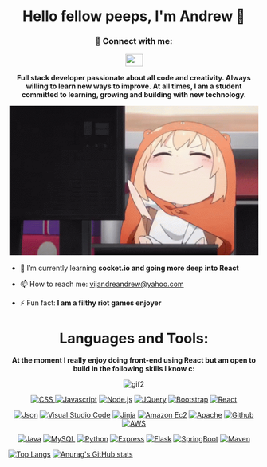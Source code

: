 

<h1 align="center">Hello fellow peeps, I'm Andrew 👋</h1>


 <h3 align="center">💬 Connect with me:</h3> 
 <p align="center">
<a href="https://www.linkedin.com/in/andrew-vijandre-0aa86622a/"><img align="center" src="https://raw.githubusercontent.com/rahuldkjain/github-profile-readme-generator/master/src/images/icons/Social/linked-in-alt.svg" height="25" width="35" style="max-width: 100%"></img></a>
</p>

<p align="center"><b>Full stack developer passionate about all code and creativity. Always willing to learn new ways to improve. At all times, I am a student committed to learning, growing and building with new technology.</b></p>

<p align="center">
<img src="/images/typingtyping.gif" alt="gif" width="500" height="300"/>
 </p>



- 🌱 I’m currently learning <b>socket.io and going more deep into React</b>

- 📫 How to reach me: vijandreandrew@yahoo.com

- ⚡ Fun fact:<b> I am a filthy riot games enjoyer</b>


<h1 align="center">Languages and Tools:</h1>

<p align="center"><b>At the moment I really enjoy doing front-end using React but am open to build in the following skills I know c:</b></p>

<p align="center">
<img src="/images/killua.gif" alt="gif2" width="500" height="300"/>
 </p>

<p align="center">
 
<a href="https://developer.mozilla.org/en-US/docs/Web/CSS" rel="nofollow">
 <img src="https://camo.githubusercontent.com/34430ca7915b4f95fe0716bf3eb9c4eceabb8b31f6149978c38ef50fb92b0519/68747470733a2f2f696d672e736869656c64732e696f2f62616467652f4353532d626c75653f6c6f676f3d63737333" alt="CSS" data-canonical-src="https://img.shields.io/badge/CSS-blue?logo=css3" style="max-width: 100%;">
 </a>
 
 <a href="https://developer.mozilla.org/en-US/docs/Web/JavaScript" rel="nofollow">
  <img src="https://camo.githubusercontent.com/1a3999759bea2e4a3f18d775dfb16ad3677aa838bf7ca3b11ad163099eacec8b/68747470733a2f2f696d672e736869656c64732e696f2f62616467652f4a6176617363726970742d79656c6c6f773f6c6f676f3d6a617661736372697074" alt="Javascript" data-canonical-src="https://img.shields.io/badge/Javascript-yellow?logo=javascript" style="max-width: 100%;"></a>
 
 <a href="https://nodejs.org/en/" rel="nofollow">
  <img src="https://camo.githubusercontent.com/859fd4fd3cc34a3e9811f6adef1e694fc85f654cfbc71e47c7f5852cf9c80e24/68747470733a2f2f696d672e736869656c64732e696f2f62616467652f2d4e6f64652e6a732d626c61636b3f6c6f676f3d6e6f6465646f746a73" alt="Node.js" data-canonical-src="https://img.shields.io/badge/-Node.js-black?logo=nodedotjs" style="max-width: 100%;"></a>
 
 <a href="https://jquery.com" rel="nofollow">
  <img src="https://camo.githubusercontent.com/e29fc70aed7ad196e346c20faf0085d0e8cb08669190de7715c16967485343e4/68747470733a2f2f696d672e736869656c64732e696f2f62616467652f6a51756572792d626c75653f6c6f676f3d6a7175657279" alt="JQuery" data-canonical-src="https://img.shields.io/badge/jQuery-blue?logo=jquery" style="max-width: 100%;"></a>
 
 <a href="https://getbootstrap.com" rel="nofollow">
  <img src="https://camo.githubusercontent.com/e4ca389f144a00503c61af316f68259df4d620c0996cc24bd6b50c3053202f7d/68747470733a2f2f696d672e736869656c64732e696f2f62616467652f426f6f7473747261702d707572706c653f6c6f676f3d626f6f747374726170" alt="Bootstrap" data-canonical-src="https://img.shields.io/badge/Bootstrap-purple?logo=bootstrap" style="max-width: 100%;"></a>
 
<a href="https://reactjs.org/" rel="nofollow">
 <img src="https://camo.githubusercontent.com/56efba43850c44511868c0ecccce52fc48b52ffedec24a00a48c6024e6be61ad/68747470733a2f2f696d672e736869656c64732e696f2f62616467652f2d52656163742d626c61636b3f6c6f676f3d7265616374" alt="React" data-canonical-src="https://img.shields.io/badge/-React-black?logo=react" style="max-width: 100%;"></a>
 
</p>


<p align="center" dir="auto">
 
 <a href="https://www.json.org/json-en.html" rel="nofollow">
  <img src="https://camo.githubusercontent.com/d33afeab62dd6132c6f683f4fbcbeed59978aed95e6eedfb27dffdbad16550a0/68747470733a2f2f696d672e736869656c64732e696f2f62616467652f2d4a736f6e2d677261793f6c6f676f3d6a736f6e" alt="Json" data-canonical-src="https://img.shields.io/badge/-Json-gray?logo=json" style="max-width: 100%;"></a>
 
<a href="https://code.visualstudio.com/" rel="nofollow">
 <img src="https://camo.githubusercontent.com/906e70ec5217c0bb55a24c486c07379cec7d95ad2ccfdbbe68a100ee333d4e41/68747470733a2f2f696d672e736869656c64732e696f2f62616467652f2d56697375616c53747564696f2d626c61636b3f6c6f676f3d76697375616c73747564696f636f6465" alt="Visual Studio Code" data-canonical-src="https://img.shields.io/badge/-VisualStudio-black?logo=visualstudiocode" style="max-width: 100%;"></a>
 
<a href="https://img.shields.io/badge/-Jinja-red?logo=jinja%5D(https://jinja.palletsprojects.com/en/3.1.x/)" rel="nofollow">
 <img src="https://camo.githubusercontent.com/4f053af2870854b7320eab0bc0df9234dff5613bf16f6aacd97bd66e34c7b811/68747470733a2f2f696d672e736869656c64732e696f2f62616467652f2d4a696e6a612d7265643f6c6f676f3d6a696e6a61" alt="Jinja" data-canonical-src="https://img.shields.io/badge/-Jinja-red?logo=jinja" style="max-width: 100%;"></a>
 
<a href="https://docs.aws.amazon.com/ec2/index.html" rel="nofollow">
 <img src="https://camo.githubusercontent.com/d5c9aa332e2645b69a1a386bce13ed94b80d70609e3d5a57e0c46e80da8ed195/68747470733a2f2f696d672e736869656c64732e696f2f62616467652f2d4543322d626c61636b3f6c6f676f3d616d617a6f6e656332" alt="Amazon Ec2" data-canonical-src="https://img.shields.io/badge/-EC2-black?logo=amazonec2" style="max-width: 100%;"></a>
 
<a href="https://httpd.apache.org/docs/" rel="nofollow">
 <img src="https://camo.githubusercontent.com/889f382d804cb7801a0c63d519966893aca9b92783ce42bcc20727238cecc14a/68747470733a2f2f696d672e736869656c64732e696f2f62616467652f2d4170616368652d7265643f6c6f676f3d617061636865" alt="Apache" data-canonical-src="https://img.shields.io/badge/-Apache-red?logo=apache" style="max-width: 100%;"></a>
 
<a href="https://github.com/jsath">
 <img src="https://camo.githubusercontent.com/0657c72accef7d91ee0f88cf41c34fec338385d8c9635996817a23a217e8cc9a/68747470733a2f2f696d672e736869656c64732e696f2f62616467652f2d4769746875622d626c61636b3f6c6f676f3d676974687562" alt="Github" data-canonical-src="https://img.shields.io/badge/-Github-black?logo=github" style="max-width: 100%;"></a>
 
<a href="https://aws.amazon.com/" rel="nofollow">
 <img src="https://camo.githubusercontent.com/cd93ba19a7ab867febbdc42317402cb85c2fb53507e1f103b3124bae9482eb13/68747470733a2f2f696d672e736869656c64732e696f2f62616467652f2d4157532d6f72616e67653f6c6f676f3d616d617a6f6e617773" alt="AWS" data-canonical-src="https://img.shields.io/badge/-AWS-orange?logo=amazonaws" style="max-width: 100%;"></a>
</p>

<p align="center" dir="auto">
 
 <a href="https://docs.oracle.com/en/java/" rel="nofollow">
  <img src="https://camo.githubusercontent.com/77b43203409781ec8fa50d9e961fe87d7860c55a457442df01b7f272651030eb/68747470733a2f2f696d672e736869656c64732e696f2f62616467652f4a6176612d726564" alt="Java" data-canonical-src="https://img.shields.io/badge/Java-red" style="max-width: 100%;"></a>
 
<a href="https://dev.mysql.com/doc/" rel="nofollow">
 <img src="https://camo.githubusercontent.com/6dca2b75d57075278555487304de47ac261acf4c22b6fa45574431a185f5bdcf/68747470733a2f2f696d672e736869656c64732e696f2f62616467652f4d7953514c2d677265793f6c6f676f3d6d7973716c" alt="MySQL" data-canonical-src="https://img.shields.io/badge/MySQL-grey?logo=mysql" style="max-width: 100%;"></a>
 
<a href="https://docs.python.org/3/" rel="nofollow">
 <img src="https://camo.githubusercontent.com/aa289b75e7a4705ad3fb5bc82c660eb1d6a2e4642e6e184dc3f61cb0468fa26c/68747470733a2f2f696d672e736869656c64732e696f2f62616467652f2d507974686f6e2d6f72616e67653f6c6f676f3d707974686f6e" alt="Python" data-canonical-src="https://img.shields.io/badge/-Python-orange?logo=python" style="max-width: 100%;"></a>
 
<a href="https://www.prisma.io/express" rel="nofollow">
 <img src="https://camo.githubusercontent.com/015da64919d3e3a11445e08a547672cf99e1cad3e53177e883c68fc4bd3ad85a/68747470733a2f2f696d672e736869656c64732e696f2f62616467652f2d457870726573732d626c61636b3f6c6f676f3d65787072657373" alt="Express" data-canonical-src="https://img.shields.io/badge/-Express-black?logo=express" style="max-width: 100%;"></a>
 
<a href="https://flask.palletsprojects.com/en/2.2.x/" rel="nofollow">
 <img src="https://camo.githubusercontent.com/b724eb4aff58c074ed5e87f573e20287abe8bc98508d82c78617af58372f7336/68747470733a2f2f696d672e736869656c64732e696f2f62616467652f2d466c61736b2d7265643f6c6f676f3d666c61736b" alt="Flask" data-canonical-src="https://img.shields.io/badge/-Flask-red?logo=flask" style="max-width: 100%;"></a>
 
<a href="https://docs.spring.io/spring-boot/docs/current/reference/htmlsingle/" rel="nofollow">
 <img src="https://camo.githubusercontent.com/34eb066d3be363f81968572f0552089aaf06b3b7128b40cb4c529565dfc39b88/68747470733a2f2f696d672e736869656c64732e696f2f62616467652f537072696e67426f6f742d677261793f6c6f676f3d737072696e67626f6f74" alt="SpringBoot" data-canonical-src="https://img.shields.io/badge/SpringBoot-gray?logo=springboot" style="max-width: 100%;"></a>
 
<a href="https://maven.apache.org/" rel="nofollow">
 <img src="https://camo.githubusercontent.com/631e6e82e01fe6311f99236702f5b7ff71002599513a33917721a2f8aa3a9704/68747470733a2f2f696d672e736869656c64732e696f2f62616467652f2d4d6176656e2d7265643f6c6f676f3d6170616368656d6176656e" alt="Maven" data-canonical-src="https://img.shields.io/badge/-Maven-red?logo=apachemaven" style="max-width: 100%;"></a>

</p>


[![Top Langs](https://github-readme-stats.vercel.app/api/top-langs/?username=ahndjru)](https://github.com/anuraghazra/github-readme-stats)
[![Anurag's GitHub stats](https://github-readme-stats.vercel.app/api?username=ahndjru)](https://github.com/anuraghazra/github-readme-stats)



<!--
**ahndjru/ahndjru** is a ✨ _special_ ✨ repository because its `README.md` (this file) appears on your GitHub profile.

Here are some ideas to get you started:


-->
